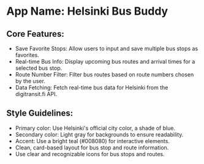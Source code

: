 # **App Name**: Helsinki Bus Buddy

## Core Features:

- Save Favorite Stops: Allow users to input and save multiple bus stops as favorites.
- Real-time Bus Info: Display upcoming bus routes and arrival times for a selected bus stop.
- Route Number Filter: Filter bus routes based on route numbers chosen by the user.
- Data Fetching: Fetch real-time bus data for Helsinki from the digitransit.fi API.

## Style Guidelines:

- Primary color: Use Helsinki's official city color, a shade of blue.
- Secondary color: Light gray for backgrounds to ensure readability.
- Accent: Use a bright teal (#008080) for interactive elements.
- Clean, card-based layout for bus stop and route information.
- Use clear and recognizable icons for bus stops and routes.